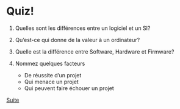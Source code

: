 # Quiz!

1. Quelles sont les différences entre un logiciel et un SI?

2. Qu’est-ce qui donne de la valeur à un ordinateur?

3. Quelle est la différence entre Software, Hardware et Firmware?

4. Nommez quelques facteurs
    - De réussite d’un projet
    - Qui menace un projet
    - Qui peuvent faire échouer un projet


[Suite](02-Génie_logiciel.md)